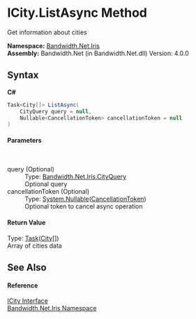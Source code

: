 ﻿# ICity.ListAsync Method 
 

Get information about cities

**Namespace:**&nbsp;<a href ="N_Bandwidth_Net_Iris.md">Bandwidth.Net.Iris</a><br />**Assembly:**&nbsp;Bandwidth.Net (in Bandwidth.Net.dll) Version: 4.0.0

## Syntax

**C#**<br />
``` C#
Task<City[]> ListAsync(
	CityQuery query = null,
	Nullable<CancellationToken> cancellationToken = null
)
```


#### Parameters
&nbsp;<dl><dt>query (Optional)</dt><dd>Type: <a href ="T_Bandwidth_Net_Iris_CityQuery.md">Bandwidth.Net.Iris.CityQuery</a><br />Optional query</dd><dt>cancellationToken (Optional)</dt><dd>Type: <a href="http://msdn2.microsoft.com/en-us/library/b3h38hb0" target="_blank">System.Nullable</a>(<a href="http://msdn2.microsoft.com/en-us/library/dd384802" target="_blank">CancellationToken</a>)<br />Optional token to cancel async operation</dd></dl>

#### Return Value
Type: <a href="http://msdn2.microsoft.com/en-us/library/dd321424" target="_blank">Task</a>(<a href ="T_Bandwidth_Net_Iris_City.md">City</a>[])<br />Array of cities data

## See Also


#### Reference
<a href ="T_Bandwidth_Net_Iris_ICity.md">ICity Interface</a><br /><a href ="N_Bandwidth_Net_Iris.md">Bandwidth.Net.Iris Namespace</a><br />